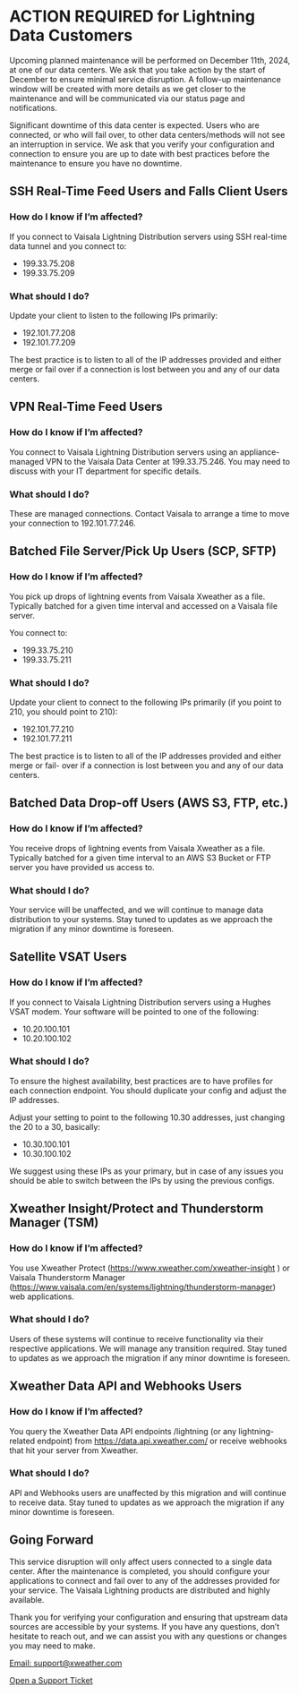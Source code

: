 # ACTION REQUIRED for Lightning Data Customers

Upcoming planned maintenance will be performed on December 11th, 2024, at one of our data centers. We ask that you take action by the start of December to ensure minimal service disruption. A follow-up maintenance window will be created with more details as we get closer to the maintenance and will be communicated via our status page and notifications.

Significant downtime of this data center is expected. Users who are connected, or who will fail over, to other data centers/methods will not see an interruption in service. We ask that you verify your configuration and connection to ensure you are up to date with best practices before the maintenance to ensure you have no downtime.

## SSH Real-Time Feed Users and Falls Client Users

### How do I know if I’m affected?

If you connect to Vaisala Lightning Distribution servers using SSH real-time data tunnel and you connect to:

- 199.33.75.208
- 199.33.75.209

### What should I do?

Update your client to listen to the following IPs primarily:

- 192.101.77.208
- 192.101.77.209

The best practice is to listen to all of the IP addresses provided and either merge or fail over if a connection is lost between you and any of our data centers.

## VPN Real-Time Feed Users

### How do I know if I’m affected?

You connect to Vaisala Lightning Distribution servers using an appliance-managed VPN to the Vaisala Data Center at 199.33.75.246. You may need to discuss with your IT department for specific details.

### What should I do?

These are managed connections. Contact Vaisala to arrange a time to move your connection to 192.101.77.246.

## Batched File Server/Pick Up Users (SCP, SFTP)

### How do I know if I’m affected?

You pick up drops of lightning events from Vaisala Xweather as a file. Typically batched for a given time interval and accessed on a Vaisala file server.

You connect to:

- 199.33.75.210
- 199.33.75.211

### What should I do?

Update your client to connect to the following IPs primarily (if you point to 210, you should point to 210):

- 192.101.77.210
- 192.101.77.211

The best practice is to listen to all of the IP addresses provided and either merge or fail- over if a connection is lost between you and any of our data centers.

## Batched Data Drop-off Users (AWS S3, FTP, etc.)

### How do I know if I’m affected?

You receive drops of lightning events from Vaisala Xweather as a file. Typically batched for a given time interval to an AWS S3 Bucket or FTP server you have provided us access to.

### What should I do?

Your service will be unaffected, and we will continue to manage data distribution to your systems. Stay tuned to updates as we approach the migration if any minor downtime is foreseen.

## Satellite VSAT Users

### How do I know if I’m affected?

If you connect to Vaisala Lightning Distribution servers using a Hughes VSAT modem. Your software will be pointed to one of the following:

- 10.20.100.101
- 10.20.100.102

### What should I do?

To ensure the highest availability, best practices are to have profiles for each connection endpoint. You should duplicate your config and adjust the IP addresses.

Adjust your setting to point to the following 10.30 addresses, just changing the 20 to a 30, basically:

- 10.30.100.101
- 10.30.100.102

We suggest using these IPs as your primary, but in case of any issues you should be able to switch between the IPs by using the previous configs.

## Xweather Insight/Protect and Thunderstorm Manager (TSM)

### How do I know if I’m affected?

You use Xweather Protect (<https://www.xweather.com/xweather-insight> ) or Vaisala Thunderstorm Manager (<https://www.vaisala.com/en/systems/lightning/thunderstorm-manager>) web applications.

### What should I do?

Users of these systems will continue to receive functionality via their respective applications. We will manage any transition required. Stay tuned to updates as we approach the migration if any minor downtime is foreseen.

## Xweather Data API and Webhooks Users

### How do I know if I’m affected?

You query the Xweather Data API endpoints /lightning (or any lightning-related endpoint) from <https://data.api.xweather.com/> or receive webhooks that hit your server from Xweather.

### What should I do?

API and Webhooks users are unaffected by this migration and will continue to receive data. Stay tuned to updates as we approach the migration if any minor downtime is foreseen.

## Going Forward

This service disruption will only affect users connected to a single data center. After the maintenance is completed, you should configure your applications to connect and fail over to any of the addresses provided for your service. The Vaisala Lightning products are distributed and highly available.

Thank you for verifying your configuration and ensuring that upstream data sources are accessible by your systems. If you have any questions, don’t hesitate to reach out, and we can assist you with any questions or changes you may need to make.

<a href=mailto:support@xweather.com>Email: support@xweather.com</a>

[Open a Support Ticket](https://www.xweather.com/support/ticket)






